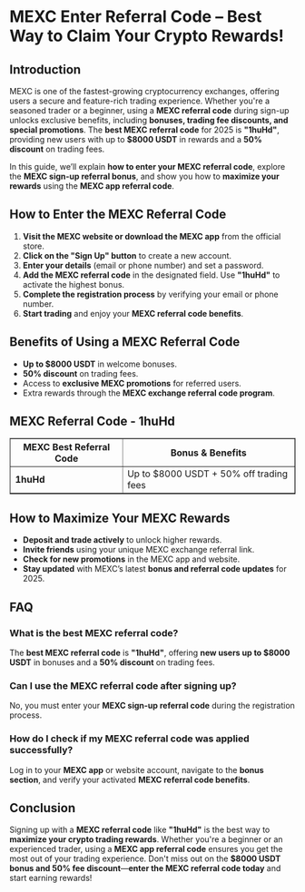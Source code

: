 <h1>MEXC Enter Referral Code – Best Way to Claim Your Crypto Rewards!</h1>
<h2>Introduction</h2>
<p>MEXC is one of the fastest-growing cryptocurrency exchanges, offering users a secure and feature-rich trading experience. Whether you're a seasoned trader or a beginner, using a <strong>MEXC referral code</strong> during sign-up unlocks exclusive benefits, including <strong>bonuses, trading fee discounts, and special promotions</strong>. The <strong>best MEXC referral code</strong> for 2025 is <strong>"1huHd"</strong>, providing new users with up to <strong>$8000 USDT</strong> in rewards and a <strong>50% discount</strong> on trading fees.</p>
<p>In this guide, we’ll explain <strong>how to enter your MEXC referral code</strong>, explore the <strong>MEXC sign-up referral bonus</strong>, and show you how to <strong>maximize your rewards</strong> using the <strong>MEXC app referral code</strong>.</p>

<h2>How to Enter the MEXC Referral Code</h2>
<ol>
    <li><strong>Visit the MEXC website or download the MEXC app</strong> from the official store.</li>
    <li><strong>Click on the "Sign Up" button</strong> to create a new account.</li>
    <li><strong>Enter your details</strong> (email or phone number) and set a password.</li>
    <li><strong>Add the MEXC referral code</strong> in the designated field. Use <strong>"1huHd"</strong> to activate the highest bonus.</li>
    <li><strong>Complete the registration process</strong> by verifying your email or phone number.</li>
    <li><strong>Start trading</strong> and enjoy your <strong>MEXC referral code benefits</strong>.</li>
</ol>

<h2>Benefits of Using a MEXC Referral Code</h2>
<ul>
    <li><strong>Up to $8000 USDT</strong> in welcome bonuses.</li>
    <li><strong>50% discount</strong> on trading fees.</li>
    <li>Access to <strong>exclusive MEXC promotions</strong> for referred users.</li>
    <li>Extra rewards through the <strong>MEXC exchange referral code program</strong>.</li>
</ul>

<h2>MEXC Referral Code - 1huHd</h2>
<table border="1">
    <tr>
        <th>MEXC Best Referral Code</th>
        <th>Bonus & Benefits</th>
    </tr>
    <tr>
        <td><strong>1huHd</strong></td>
        <td>Up to $8000 USDT + 50% off trading fees</td>
    </tr>
</table>

<h2>How to Maximize Your MEXC Rewards</h2>
<ul>
    <li><strong>Deposit and trade actively</strong> to unlock higher rewards.</li>
    <li><strong>Invite friends</strong> using your unique MEXC exchange referral link.</li>
    <li><strong>Check for new promotions</strong> in the MEXC app and website.</li>
    <li><strong>Stay updated</strong> with MEXC’s latest <strong>bonus and referral code updates</strong> for 2025.</li>
</ul>

<h2>FAQ</h2>
<h3>What is the best MEXC referral code?</h3>
<p>The <strong>best MEXC referral code</strong> is <strong>"1huHd"</strong>, offering <strong>new users up to $8000 USDT</strong> in bonuses and a <strong>50% discount</strong> on trading fees.</p>

<h3>Can I use the MEXC referral code after signing up?</h3>
<p>No, you must enter your <strong>MEXC sign-up referral code</strong> during the registration process.</p>

<h3>How do I check if my MEXC referral code was applied successfully?</h3>
<p>Log in to your <strong>MEXC app</strong> or website account, navigate to the <strong>bonus section</strong>, and verify your activated <strong>MEXC referral code benefits</strong>.</p>

<h2>Conclusion</h2>
<p>Signing up with a <strong>MEXC referral code</strong> like <strong>"1huHd"</strong> is the best way to <strong>maximize your crypto trading rewards</strong>. Whether you're a beginner or an experienced trader, using a <strong>MEXC app referral code</strong> ensures you get the most out of your trading experience. Don't miss out on the <strong>$8000 USDT bonus and 50% fee discount</strong>—<strong>enter the MEXC referral code today</strong> and start earning rewards!</p>
